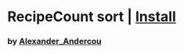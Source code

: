 # RecipeCount sort | [Install](https://raw.githubusercontent.com/InfiniteCraftCommunity/userscripts/master/userscripts/RecipeCountSort/index.user.js)

### by [Alexander_Andercou](https://github.com/24sanduAlexandru)
